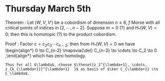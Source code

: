 # Thursday March 5th

Theorem
: Let $(W, V, V')$ be a cobordism of dimension $n\geq 6$, $f$ Morse with all critical points of indices in $[2, \cdots, n-2]$.
  Suppose $m=0$ (?) and $H_*(W, V) = 0$; then this is homotopic (?) to the product cobordism.

Proof
:   Factor $c = c_2 c_3 \cdots c_{n-2}$; then from $H_*(W, V) = 0$ we have
    \begin{align*}
    0 \to C_{n-2} \mapsvia{\del} C_{n-3} \to \cdots \to C_2 \to 0
    ,\end{align*}
    which has zero homology.

    Thus for all $\lambda$, choose $\theset{z_1^{\lambda+1}, \cdots, z_{k_{\lambda+1}}^{\lambda+1}  }$ as basis of $\ker C_{\lambda+1} \to C_\lambda$.
